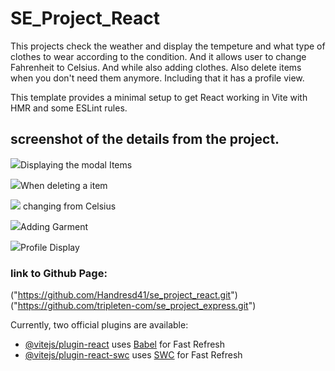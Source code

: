 # SE_Project_React

This projects check the weather and display the tempeture and what type of clothes to wear according to the condition. And it allows user to change Fahrenheit to Celsius. And while also adding clothes. Also delete items when you don't need them anymore. Including that it has a profile view.

This template provides a minimal setup to get React working in Vite with HMR and some ESLint rules.

## screenshot of the details from the project.

<img src="../../Downloads/Screenshot 2025-06-24 214359.png">Displaying the modal Items

<img src="../../Downloads/Screenshot 2025-06-24 214428.png">When deleting a item

<img src="../../Downloads/Screenshot 2025-06-24 214443.png"> changing from Celsius

<img src="../../Downloads/Screenshot 2025-06-24 214451.png">Adding Garment

<img src="../../Downloads/Screenshot 2025-06-24 214502.png">Profile Display

### link to Github Page:

("https://github.com/Handresd41/se_project_react.git")
("https://github.com/tripleten-com/se_project_express.git")

Currently, two official plugins are available:

- [@vitejs/plugin-react](https://github.com/vitejs/vite-plugin-react/blob/main/packages/plugin-react/README.md) uses [Babel](https://babeljs.io/) for Fast Refresh
- [@vitejs/plugin-react-swc](https://github.com/vitejs/vite-plugin-react-swc) uses [SWC](https://swc.rs/) for Fast Refresh
